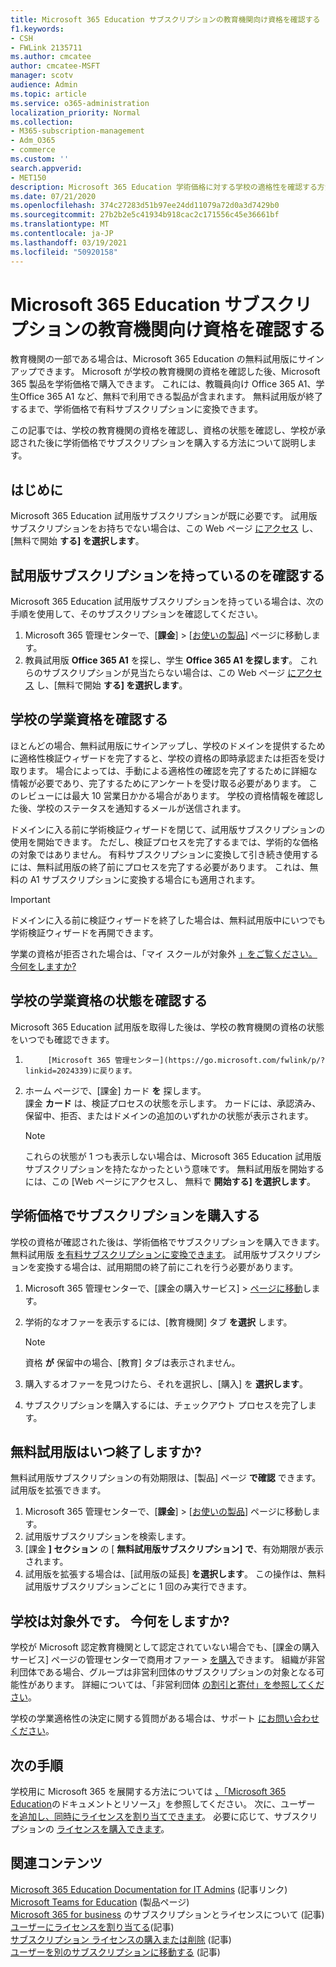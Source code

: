 ```yaml
---
title: Microsoft 365 Education サブスクリプションの教育機関向け資格を確認する
f1.keywords:
- CSH
- FWLink 2135711
ms.author: cmcatee
author: cmcatee-MSFT
manager: scotv
audience: Admin
ms.topic: article
ms.service: o365-administration
localization_priority: Normal
ms.collection:
- M365-subscription-management
- Adm_O365
- commerce
ms.custom: ''
search.appverid:
- MET150
description: Microsoft 365 Education 学術価格に対する学校の適格性を確認する方法について説明します。
ms.date: 07/21/2020
ms.openlocfilehash: 374c27283d51b97ee24dd11079a72d0a3d7429b0
ms.sourcegitcommit: 27b2b2e5c41934b918cac2c171556c45e36661bf
ms.translationtype: MT
ms.contentlocale: ja-JP
ms.lasthandoff: 03/19/2021
ms.locfileid: "50920158"
---
```

# <a name="verify-academic-eligibility-for-microsoft-365-education-subscriptions"></a>Microsoft 365 Education サブスクリプションの教育機関向け資格を確認する

教育機関の一部である場合は、Microsoft 365 Education の無料試用版にサインアップできます。 Microsoft が学校の教育機関の資格を確認した後、Microsoft 365 製品を学術価格で購入できます。 これには、教職員向け Office 365 A1、学生Office 365 A1 など、無料で利用できる製品が含まれます。 無料試用版が終了するまで、学術価格で有料サブスクリプションに変換できます。

この記事では、学校の教育機関の資格を確認し、資格の状態を確認し、学校が承認された後に学術価格でサブスクリプションを購入する方法について説明します。

## <a name="before-you-begin"></a>はじめに

Microsoft 365 Education 試用版サブスクリプションが既に必要です。 試用版サブスクリプションをお持ちでない場合は、この Web ページ [にアクセス](https://www.microsoft.com/microsoft-365/academic/compare-office-365-education-plans?activetab=tab%3aprimaryr1) し、[無料で開始 **する] を選択します**。

## <a name="verify-that-you-have-a-trial-subscription"></a>試用版サブスクリプションを持っているのを確認する

Microsoft 365 Education 試用版サブスクリプションを持っている場合は、次の手順を使用して、そのサブスクリプションを確認してください。

1. Microsoft 365 管理センターで、[**課金**] \> [<a href="https://go.microsoft.com/fwlink/p/?linkid=842054" target="_blank">お使いの製品</a>] ページに移動します。
2. 教員試用版 **Office 365 A1** を探し、学生 **Office 365 A1 を探します**。 これらのサブスクリプションが見当たらない場合は、この Web ページ [にアクセス](https://www.microsoft.com/microsoft-365/academic/compare-office-365-education-plans?activetab=tab%3aprimaryr1) し、[無料で開始 **する] を選択します**。

## <a name="verify-your-schools-academic-eligibility"></a>学校の学業資格を確認する

ほとんどの場合、無料試用版にサインアップし、学校のドメインを提供するために適格性検証ウィザードを完了すると、学校の資格の即時承認または拒否を受け取ります。 場合によっては、手動による適格性の確認を完了するために詳細な情報が必要であり、完了するためにアンケートを受け取る必要があります。 このレビューには最大 10 営業日かかる場合があります。 学校の資格情報を確認した後、学校のステータスを通知するメールが送信されます。

ドメインに入る前に学術検証ウィザードを閉じて、試用版サブスクリプションの使用を開始できます。 ただし、検証プロセスを完了するまでは、学術的な価格の対象ではありません。 有料サブスクリプションに変換して引き続き使用するには、無料試用版の終了前にプロセスを完了する必要があります。 これは、無料の A1 サブスクリプションに変換する場合にも適用されます。

> [!IMPORTANT]
> ドメインに入る前に検証ウィザードを終了した場合は、[](https://go.microsoft.com/fwlink/p/?linkid=2135255)無料試用版中にいつでも学術検証ウィザードを再開できます。

学業の資格が拒否された場合は、「マイ スクールが対象外 [」をご覧ください。今何をしますか?](#my-school-isnt-eligible-what-do-i-do-now)

## <a name="check-the-status-of-your-schools-academic-eligibility"></a>学校の学業資格の状態を確認する

Microsoft 365 Education 試用版を取得した後は、学校の教育機関の資格の状態をいつでも確認できます。

1. 
            [Microsoft 365 管理センター](https://go.microsoft.com/fwlink/p/?linkid=2024339)に戻ります。
2. ホーム ページで、[課金] カード **を** 探します。\
    課金 **カード** は、検証プロセスの状態を示します。 カードには、承認済み、保留中、拒否、またはドメインの追加のいずれかの状態が表示されます。

    > [!NOTE]
    > これらの状態が 1 つも表示しない場合は、Microsoft 365 Education 試用版サブスクリプションを持たなかったという意味です。 無料試用版を開始するには、この [Web ページにアクセスし、[](https://www.microsoft.com/microsoft-365/academic/compare-office-365-education-plans?activetab=tab%3aprimaryr1) 無料で **開始する] を選択します**。

## <a name="buy-subscriptions-at-academic-prices"></a>学術価格でサブスクリプションを購入する

学校の資格が確認された後は、学術価格でサブスクリプションを購入できます。 無料試用版 [を有料サブスクリプションに変換できます](../try-or-buy-microsoft-365.md)。 試用版サブスクリプションを変換する場合は、試用期間の終了前にこれを行う必要があります。

1. Microsoft 365 管理センターで、[課金の購入サービス] \> <a href="https://go.microsoft.com/fwlink/p/?linkid=868433" target="_blank">ページに移動</a>します。
2. 学術的なオファーを表示するには、[教育機関] タブ **を選択** します。

    > [!NOTE]
    > 資格 **が** 保留中の場合、[教育] タブは表示されません。

3. 購入するオファーを見つけたら、それを選択し、[購入] を **選択します**。
4. サブスクリプションを購入するには、チェックアウト プロセスを完了します。

## <a name="when-does-my-free-trial-end"></a>無料試用版はいつ終了しますか?

無料試用版サブスクリプションの有効期限は、[製品] ページ **で確認** できます。 試用版を拡張できます。

1. Microsoft 365 管理センターで、[**課金**] \> [<a href="https://go.microsoft.com/fwlink/p/?linkid=842054" target="_blank">お使いの製品</a>] ページに移動します。
2. 試用版サブスクリプションを検索します。
3. [課金 **] セクション** の [ **無料試用版サブスクリプション] で**、有効期限が表示されます。
4. 試用版を拡張する場合は、[試用版の延長] **を選択します**。 この操作は、無料試用版サブスクリプションごとに 1 回のみ実行できます。

## <a name="my-school-isnt-eligible-what-do-i-do-now"></a>学校は対象外です。 今何をしますか?

学校が Microsoft 認定教育機関として認定されていない場合でも、[課金の購入サービス] ページの管理センターで商用オファー \> <a href="https://go.microsoft.com/fwlink/p/?linkid=868433" target="_blank">を購入</a>できます。 組織が非営利団体である場合、グループは非営利団体のサブスクリプションの対象となる可能性があります。 詳細については、「非営利団体 [の割引と寄付」を参照してください](https://www.microsoft.com/nonprofits/eligibility)。

学校の学業適格性の決定に関する質問がある場合は、サポート [にお問い合わせください](../../admin/contact-support-for-business-products.md)。

## <a name="next-steps"></a>次の手順

学校用に Microsoft 365 を展開する方法については [、「Microsoft 365 Education](/microsoft-365/education/deploy/)のドキュメントとリソース」を参照してください。 次に、ユーザー [を追加し、同時にライセンスを割り当てできます](../../admin/add-users/add-users.md)。 必要に応じて、サブスクリプションの [ライセンスを購入できます](../licenses/buy-licenses.md)。

## <a name="related-content"></a>関連コンテンツ

[Microsoft 365 Education Documentation for IT Admins](/education/itadmins) (記事リンク)\
[Microsoft Teams for Education](https://microsoft.com/education/products/teams/default.aspx) (製品ページ)\
[Microsoft 365 for business](../licenses/subscriptions-and-licenses.md) のサブスクリプションとライセンスについて (記事)\
[ユーザーにライセンスを割り当てる](../../admin/manage/assign-licenses-to-users.md)(記事)\
[サブスクリプション ライセンスの購入または削除](../licenses/buy-licenses.md) (記事)\
[ユーザーを別のサブスクリプションに移動する](move-users-different-subscription.md) (記事)
